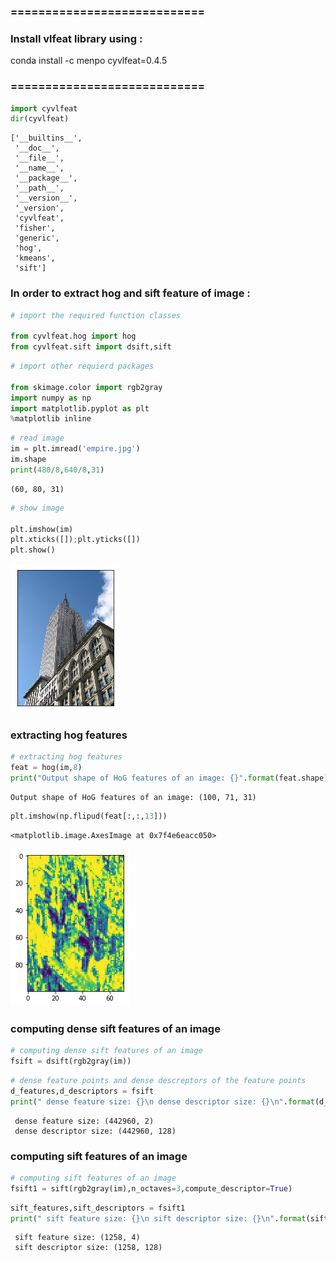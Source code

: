 
### ============================
### Install vlfeat library using : 
conda install -c menpo cyvlfeat=0.4.5
### ============================


```python
import cyvlfeat
dir(cyvlfeat)
```




    ['__builtins__',
     '__doc__',
     '__file__',
     '__name__',
     '__package__',
     '__path__',
     '__version__',
     '_version',
     'cyvlfeat',
     'fisher',
     'generic',
     'hog',
     'kmeans',
     'sift']



### In order to extract hog and sift feature of image : 


```python
# import the required function classes

from cyvlfeat.hog import hog
from cyvlfeat.sift import dsift,sift
```


```python
# import other requierd packages

from skimage.color import rgb2gray
import numpy as np
import matplotlib.pyplot as plt
%matplotlib inline
```


```python
# read image 
im = plt.imread('empire.jpg')
im.shape
print(480/8,640/8,31)
```

    (60, 80, 31)



```python
# show image

plt.imshow(im)
plt.xticks([]);plt.yticks([])
plt.show()

```


![png](output_6_0.png)


### extracting hog features
```python
# extracting hog features
feat = hog(im,8)
print("Output shape of HoG features of an image: {}".format(feat.shape))
```

    Output shape of HoG features of an image: (100, 71, 31)



```python
plt.imshow(np.flipud(feat[:,:,13]))
```




    <matplotlib.image.AxesImage at 0x7f4e6eacc050>




![png](output_8_1.png)


### computing dense sift features of an image
```python
# computing dense sift features of an image
fsift = dsift(rgb2gray(im))
```


```python
# dense feature points and dense descreptors of the feature points 
d_features,d_descriptors = fsift
print(" dense feature size: {}\n dense descriptor size: {}\n".format(d_features.shape, d_descriptors.shape))
```

     dense feature size: (442960, 2)
     dense descriptor size: (442960, 128)
    


### computing sift features of an image
```python
# computing sift features of an image
fsift1 = sift(rgb2gray(im),n_octaves=3,compute_descriptor=True)
```


```python
sift_features,sift_descriptors = fsift1
print(" sift feature size: {}\n sift descriptor size: {}\n".format(sift_features.shape, sift_descriptors.shape))
```

     sift feature size: (1258, 4)
     sift descriptor size: (1258, 128)
    

